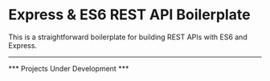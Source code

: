 Express & ES6 REST API Boilerplate
==================================

This is a straightforward boilerplate for building REST APIs with ES6 and Express.

**********************************
*** Projects Under Development ***
